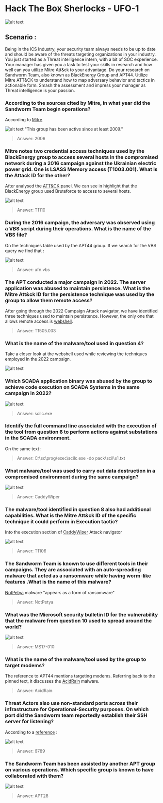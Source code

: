 # Hack The Box Sherlocks - UFO-1

![alt text](img/logo.png)

## Scenario :

Being in the ICS Industry, your security team always needs to be up to date and should be aware of the threats targeting organizations in your industry. You just started as a Threat intelligence intern, with a bit of SOC experience. Your manager has given you a task to test your skills in research and how well can you utilize Mitre Att&ck to your advantage. Do your research on Sandworm Team, also known as BlackEnergy Group and APT44. Utilize Mitre ATT&CK to understand how to map adversary behavior and tactics in actionable form. Smash the assessment and impress your manager as Threat intelligence is your passion.

### According to the sources cited by Mitre, in what year did the Sandworm Team begin operations?

According to [Mitre](https://attack.mitre.org/groups/G0034/). 

![alt text](img/Q1.png)
"This group has been active since at least 2009."

> Answer: 2009 

### Mitre notes two credential access techniques used by the BlackEnergy group to access several hosts in the compromised network during a 2016 campaign against the Ukrainian electric power grid. One is LSASS Memory access (T1003.001). What is the Attack ID for the other?

After analysed the [ATT&CK](https://mitre-attack.github.io/attack-navigator//#layerURL=https%3A%2F%2Fattack.mitre.org%2Fcampaigns%2FC0025%2FC0025-enterprise-layer.json) panel.
We can see in highlight that the BlackEnergy group used Bruteforce to access to several hosts. 

![alt text](img/Q2.png)

> Answer: T1110

### During the 2016 campaign, the adversary was observed using a VBS script during their operations. What is the name of the VBS file?

On the techniques table used by the APT44 group.
If we search for the VBS query we find that : 

![alt text](img/Q3.png)

> Answer: ufn.vbs

### The APT conducted a major campaign in 2022. The server application was abused to maintain persistence. What is the Mitre Att&ck ID for the persistence technique was used by the group to allow them remote access?

After going through the 2022 Campaign Attack navigator, we have identified three techniques used to maintain persistence. However, the only one that allows remote access is [webshell](https://attack.mitre.org/techniques/T1505/003/).

> Answer: T1505.003 

### What is the name of the malware/tool used in question 4?

Take a closer look at the webshell used while reviewing the techniques employed in the 2022 campaign.

![alt text](img/Q5.png)

### Which SCADA application binary was abused by the group to achieve code execution on SCADA Systems in the same campaign in 2022?

![alt text](img/Q6.png)

> Answer: scilc.exe

### Identify the full command line associated with the execution of the tool from question 6 to perform actions against substations in the SCADA environment.

On the same text :

> Answer: C:\sc\prog\exec\scilc.exe -do pack\scil\s1.txt

### What malware/tool was used to carry out data destruction in a compromised environment during the same campaign?

![alt text](img/Q8.png)

> Answer: CaddyWiper

### The malware/tool identified in question 8 also had additional capabilities. What is the Mitre Att&ck ID of the specific technique it could perform in Execution tactic?

Into the execution section of [CaddyWiper](https://mitre-attack.github.io/attack-navigator//#layerURL=https%3A%2F%2Fattack.mitre.org%2Fsoftware%2FS0693%2FS0693-enterprise-layer.json) Attack navigator

![alt text](img/Q9.png)

> Answer: T1106

### The Sandworm Team is known to use different tools in their campaigns. They are associated with an auto-spreading malware that acted as a ransomware while having worm-like features .What is the name of this malware?

[NotPetya](https://attack.mitre.org/software/S0368/) malware "appears as a form of ransomware"

> Answer: NotPetya

### What was the Microsoft security bulletin ID for the vulnerability that the malware from question 10 used to spread around the world?

![alt text](img/Q11.png)

> Answer: MS17-010

### What is the name of the malware/tool used by the group to target modems?

The reference to APT44 mentions targeting modems. Referring back to the pinned text, it discusses the [AcidRain](https://attack.mitre.org/software/S1125/) malware.

> Answer: AcidRain 

### Threat Actors also use non-standard ports across their infrastructure for Operational-Security purposes. On which port did the Sandworm team reportedly establish their SSH server for listening?


According to a [reference](https://www.welivesecurity.com/2016/01/03/blackenergy-sshbeardoor-details-2015-attacks-ukrainian-news-media-electric-industry/) : 

![alt text](img/Q13.png)

> Answer: 6789

### The Sandworm Team has been assisted by another APT group on various operations. Which specific group is known to have collaborated with them?

![alt text](img/Q14.png)

> Answer: APT28